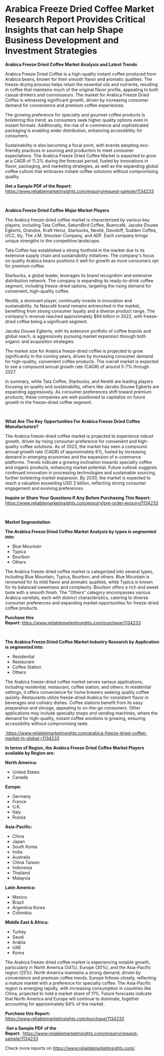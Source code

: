 <p><h1>Arabica Freeze Dried Coffee Market Research Report Provides Critical Insights that can help Shape Business Development and Investment Strategies</h1></p><p><strong>Arabica Freeze Dried Coffee Market Analysis and Latest Trends</strong></p>
<p><p>Arabica Freeze Dried Coffee is a high-quality instant coffee produced from Arabica beans, known for their smooth flavor and aromatic qualities. The freeze-drying process helps retain the essential oils and nutrients, resulting in coffee that maintains much of the original flavor profile, appealing to both casual drinkers and connoisseurs. The market for Arabica Freeze Dried Coffee is witnessing significant growth, driven by increasing consumer demand for convenience and premium coffee experiences. </p><p>The growing preference for specialty and gourmet coffee products is bolstering this trend, as consumers seek higher quality options even in instant formats. Additionally, the rise of e-commerce and sophisticated packaging is enabling wider distribution, enhancing accessibility for consumers. </p><p>Sustainability is also becoming a focal point, with brands adopting eco-friendly practices in sourcing and production to meet consumer expectations. The Arabica Freeze Dried Coffee Market is expected to grow at a CAGR of 11.2% during the forecast period, fueled by innovations in flavor, packaging, and marketing strategies, as well as the expanding global coffee culture that embraces instant coffee solutions without compromising quality.</p></p>
<p><strong>Get a Sample PDF of the Report:&nbsp;</strong> <a href="https://www.reliablemarketinsights.com/enquiry/request-sample/1134233?utm_campaign=3586&utm_medium=2&utm_source=Github&utm_content=ia&utm_term=25032025&utm_id=arabica-freeze-dried-coffee">https://www.reliablemarketinsights.com/enquiry/request-sample/1134233</a></p>
<p>&nbsp;</p>
<p><strong>Arabica Freeze Dried Coffee Major Market Players</strong></p>
<p><p>The Arabica freeze-dried coffee market is characterized by various key players, including Tata Coffee, SaturnBird Coffee, Buencafé, Jacobs Douwe Egberts, Grandos, Kraft Heinz, Starbucks, Nestlé, Davidoff, Sudden Coffee, UCC, Illy, The J.M. Smucker Company, and AGF. Each company brings unique strengths to the competitive landscape.</p><p>Tata Coffee has established a strong foothold in the market due to its extensive supply chain and sustainability initiatives. The company's focus on quality Arabica beans positions it well for growth as more consumers opt for premium coffee. </p><p>Starbucks, a global leader, leverages its brand recognition and extensive distribution network. The company is expanding its ready-to-drink coffee segment, including freeze-dried options, targeting the rising demand for convenient, high-quality coffee. </p><p>Nestlé, a dominant player, continually invests in innovation and sustainability. Its Nescafé brand remains entrenched in the market, benefiting from strong consumer loyalty and a diverse product range. The company's revenue reached approximately $94 billion in 2022, with freeze-dried coffee being a significant segment.</p><p>Jacobs Douwe Egberts, with its extensive portfolio of coffee brands and global reach, is aggressively pursuing market expansion through both organic and acquisition strategies. </p><p>The market size for Arabica freeze-dried coffee is projected to grow significantly in the coming years, driven by increasing consumer demand for high-quality, convenient coffee products. The overall market is expected to see a compound annual growth rate (CAGR) of around 5-7% through 2027.</p><p>In summary, while Tata Coffee, Starbucks, and Nestlé are leading players focusing on quality and sustainability, others like Jacobs Douwe Egberts are expanding aggressively. As consumer preferences shift toward premium products, these companies are well-positioned to capitalize on future growth in the freeze-dried coffee segment.</p></p>
<p>&nbsp;</p>
<p><strong>What Are The Key Opportunities For Arabica Freeze Dried Coffee Manufacturers?</strong></p>
<p><p>The Arabica freeze-dried coffee market is projected to experience robust growth, driven by rising consumer preference for convenient and high-quality coffee solutions. As of 2023, the market has seen a compound annual growth rate (CAGR) of approximately 6%, fueled by increasing demand in emerging economies and the expansion of e-commerce platforms. Trends indicate a growing inclination towards specialty coffee and organic products, enhancing market potential. Future outlook suggests continued innovation in processing technologies and sustainable sourcing, further bolstering market expansion. By 2030, the market is expected to reach a valuation exceeding USD 2 billion, reflecting strong consumer engagement and evolving preferences.</p></p>
<p><strong>Inquire or Share Your Questions If Any Before Purchasing This Report:</strong> <a href="https://www.reliablemarketinsights.com/enquiry/pre-order-enquiry/1134233?utm_campaign=3586&utm_medium=2&utm_source=Github&utm_content=ia&utm_term=25032025&utm_id=arabica-freeze-dried-coffee">https://www.reliablemarketinsights.com/enquiry/pre-order-enquiry/1134233</a></p>
<p>&nbsp;</p>
<p><strong>Market Segmentation</strong></p>
<p><strong>The Arabica Freeze Dried Coffee Market Analysis by types is segmented into:</strong></p>
<p><ul><li>Blue Mountain</li><li>Typica</li><li>Bourbon</li><li>Others</li></ul></p>
<p><p>The Arabica freeze-dried coffee market is categorized into several types, including Blue Mountain, Typica, Bourbon, and others. Blue Mountain is renowned for its mild flavor and aromatic qualities, while Typica is known for its balanced sweetness and complexity. Bourbon offers a rich and sweet taste with a smooth finish. The "Others" category encompasses various Arabica varietals, each with distinct characteristics, catering to diverse consumer preferences and expanding market opportunities for freeze-dried coffee products.</p></p>
<p><strong>Purchase this Report:&nbsp;</strong><a href="https://www.reliablemarketinsights.com/purchase/1134233?utm_campaign=3586&utm_medium=2&utm_source=Github&utm_content=ia&utm_term=25032025&utm_id=arabica-freeze-dried-coffee">https://www.reliablemarketinsights.com/purchase/1134233</a></p>
<p>&nbsp;</p>
<p><strong>The Arabica Freeze Dried Coffee Market Industry Research by Application is segmented into:</strong></p>
<p><ul><li>Residential</li><li>Restaurant</li><li>Coffee Station</li><li>Others</li></ul></p>
<p><p>The Arabica freeze-dried coffee market serves various applications, including residential, restaurant, coffee station, and others. In residential settings, it offers convenience for home brewers seeking quality coffee quickly. Restaurants utilize freeze-dried Arabica for consistent flavor in beverages and culinary dishes. Coffee stations benefit from its easy preparation and storage, appealing to on-the-go consumers. Other applications may include specialty shops and vending machines, where the demand for high-quality, instant coffee solutions is growing, ensuring accessibility without compromising taste.</p></p>
<p><a href="https://www.reliablemarketinsights.com/arabica-freeze-dried-coffee-market-in-global-r1134233?utm_campaign=3586&utm_medium=2&utm_source=Github&utm_content=ia&utm_term=25032025&utm_id=arabica-freeze-dried-coffee">&nbsp;https://www.reliablemarketinsights.com/arabica-freeze-dried-coffee-market-in-global-r1134233</a></p>
<p><strong>In terms of Region, the Arabica Freeze Dried Coffee Market Players available by Region are:</strong></p>
<p>
    <p> <strong> North America: </strong>
        <ul>
            <li>United States</li>
            <li>Canada</li>
        </ul>
        </p> 
    <p> <strong> Europe: </strong>
        <ul>
            <li>Germany</li>
            <li>France</li>
            <li>U.K.</li>
            <li>Italy</li>
            <li>Russia</li>
        </ul>
        </p> 
    <p> <strong> Asia-Pacific: </strong>
        <ul>
            <li>China</li>
            <li>Japan</li>
            <li>South Korea</li>
            <li>India</li>
            <li>Australia</li>
            <li>China Taiwan</li>
            <li>Indonesia</li>
            <li>Thailand</li>
            <li>Malaysia</li>
        </ul>
        </p> 
    <p> <strong> Latin America: </strong>
        <ul>
            <li>Mexico</li>
            <li>Brazil</li>
            <li>Argentina Korea</li>
            <li>Colombia</li>
        </ul>
        </p> 
    <p> <strong> Middle East & Africa: </strong>
        <ul>
            <li>Turkey</li>
            <li>Saudi</li>
            <li>Arabia</li>
            <li>UAE</li>
            <li>Korea</li>
        </ul>
    </p>
    </p>
<p><p>The Arabica freeze-dried coffee market is experiencing notable growth, particularly in North America (34%), Europe (30%), and the Asia-Pacific region (25%). North America maintains a strong demand, driven by convenience and premium coffee trends. Europe follows closely, reflecting a mature market with a preference for specialty coffee. The Asia-Pacific region is emerging rapidly, with increasing consumption in countries like China, projected to hold a market share of 11%. Future forecasts indicate that North America and Europe will continue to dominate, together accounting for approximately 64% of the market.</p></p>
<p><strong>Purchase this Report: </strong><a href="https://www.reliablemarketinsights.com/purchase/1134233?utm_campaign=3586&utm_medium=2&utm_source=Github&utm_content=ia&utm_term=25032025&utm_id=arabica-freeze-dried-coffee">https://www.reliablemarketinsights.com/purchase/1134233</a></p>
<p>&nbsp;<strong>Get a Sample PDF of the Report:&nbsp;&nbsp;</strong><a href="https://www.reliablemarketinsights.com/enquiry/request-sample/1134233?utm_campaign=3586&utm_medium=2&utm_source=Github&utm_content=ia&utm_term=25032025&utm_id=arabica-freeze-dried-coffee">https://www.reliablemarketinsights.com/enquiry/request-sample/1134233</a></p>
<p><strong></strong></p>
<p>Check more reports on <a href="https://www.reliablemarketinsights.com/?utm_campaign=3586&utm_medium=2&utm_source=Github&utm_content=ia&utm_term=25032025&utm_id=arabica-freeze-dried-coffee">https://www.reliablemarketinsights.com/</a></p>
